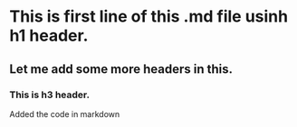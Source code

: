 # This is first line of this .md file usinh h1 header.
## Let me add some more headers in this.
### This is h3 header.

Added the code in markdown
